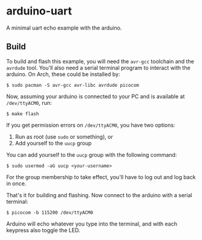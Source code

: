 # arduino-uart
A minimal uart echo example with the arduino.

## Build
To build and flash this example, you will need the `avr-gcc` toolchain and the `avrdude` tool. You'll also need a serial
terminal program to interact with the arduino. On Arch, these could be installed by:
```console
$ sudo pacman -S avr-gcc avr-libc avrdude picocom
```

Now, assuming your arduino is connected to your PC and is available at `/dev/ttyACM0`, run:
```console
$ make flash
```

If you get permission errors on `/dev/ttyACM0`, you have two options:
1. Run as root (use `sudo` or something), or
2. Add yourself to the `uucp` group

You can add yourself to the `uucp` group with the following command:
```console
$ sudo usermod -aG uucp <your-username>
```
For the group membership to take effect, you'll have to log out and log back in once.

That's it for building and flashing. Now connect to the arduino with a serial terminal:
```console
$ picocom -b 115200 /dev/ttyACM0
```

Arduino will echo whatever you type into the terminal, and with each keypress also toggle the LED.
